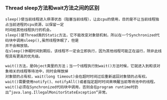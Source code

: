 ### Thread sleep方法和wait方法之间的区别
    sleep()使当前线程进入停滞状态（阻塞当前线程），让出cpu的使用，目的是不让当前线程独占当前进程的cpu资源，以保留一定
    时间给其他线程执行的机会。
    sleep()是Thread类的Static方法，它不能改变对象锁机制，所以在一个Synchronized代码块中调用sleep(),虽然线程休眠了，但是
    并不会释放锁。
    在sleep()休眠时间到期后，该线程不一定会立即执行，因为其他线程可能正在运行，除非此线程具有更高的优先级。
    
    wait()方法，是Object类里的方法；当一个线程执行到wait()方法时候，它就进入到和该对象相关的线程等待池中，同时会释放掉
    对象锁的占有权，wait(long timeout)会在超时时间过后重新返回对象锁的占有权。
    wait()需要使用notify()、notifyAll()或者指定超时时间来唤醒当前等待池中的线程。
    wait()必须在Synchronized代码块中调用，否则会在program runtime时扔出”java.lang.IllegalMonitorStateException“异常。